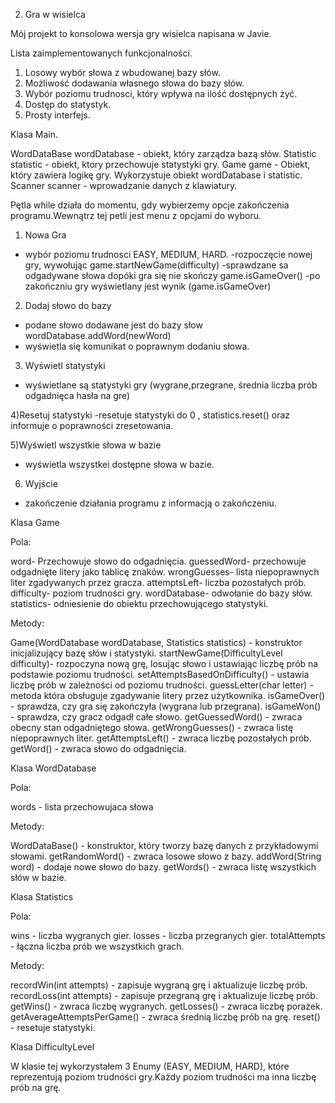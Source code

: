 2. Gra w wisielca


Mój projekt to konsolowa wersja gry wisielca napisana w Javie.


Lista zaimplementowanych funkcjonalności.

1. Losowy wybór słowa z wbudowanej bazy słów.
2. Możliwość dodawania własnego słowa do bazy słów.
3. Wybór poziomu trudnosci, który wpływa na ilość dostępnych żyć.
4. Dostęp do statystyk.
5. Prosty interfejs.


Klasa Main.

WordDataBase wordDatabase - obiekt, który zarządza bazą słów.
Statistic statistic - obiekt, ktory przechowuje statystyki gry.
Game game - Obiekt, który zawiera logikę gry. Wykorzystuje obiekt wordDatabase i statistic.
Scanner scanner - wprowadzanie danych z klawiatury.

Pętla while działa do momentu, gdy wybierzemy opcje zakończenia programu.Wewnątrz tej petli jest menu z opcjami do wyboru.
1) Nowa Gra 
- wybór poziomu trudnosci EASY, MEDIUM, HARD.
-rozpoczęcie nowej gry, wywołując game.startNewGame(difficulty)
-sprawdzane sa odgadywane słowa dopóki gra się nie skończy game.isGameOver()
-po zakończniu gry wyświetlany jest wynik (game.isGameOver)

2) Dodaj słowo do bazy
- podane słowo dodawane jest do bazy słow wordDatabase.addWord(newWord)
- wyświetla się komunikat o poprawnym dodaniu słowa.

3) Wyświetl statystyki
- wyświetlane są statystyki gry (wygrane,przegrane, średnia liczba prób odgadnięca hasła na gre)

4)Resetuj statystyki
-resetuje statystyki do 0 , statistics.reset() oraz informuje o poprawności zresetowania.

5)Wyświetl wszystkie słowa w bazie
- wyświetla wszystkei dostępne słowa w bazie.

6) Wyjście
- zakończenie działania programu z informacją o zakończeniu.


Klasa Game

Pola:

word- Przechowuje słowo do odgadnięcia.
guessedWord- przechowuje odgadnięte litery jako tablicę znaków.
wrongGuesses- lista niepoprawnych liter zgadywanych przez gracza.
attemptsLeft- liczba pozostałych prób.
difficulty- poziom trudności gry.
wordDatabase- odwołanie do bazy słów.
statistics- odniesienie do obiektu przechowującego statystyki.

Metody:

Game(WordDatabase wordDatabase, Statistics statistics) - konstruktor inicjalizujący bazę słów i statystyki.
startNewGame(DifficultyLevel difficulty)- rozpoczyna nową grę, losując słowo i ustawiając liczbę prób na podstawie poziomu trudności.
setAttemptsBasedOnDifficulty() - ustawia liczbę prób w zależności od poziomu trudności.
guessLetter(char letter) - metoda która obsługuje zgadywanie litery przez użytkownika.
isGameOver() - sprawdza, czy gra się zakończyła (wygrana lub przegrana).
isGameWon() - sprawdza, czy gracz odgadł całe słowo.
getGuessedWord() - zwraca obecny stan odgadniętego słowa.
getWrongGuesses() - zwraca listę niepoprawnych liter.
getAttemptsLeft() - zwraca liczbę pozostałych prób.
getWord() - zwraca słowo do odgadnięcia.


Klasa WordDatabase

Pola:

words - lista przechowujaca słowa

Metody:

WordDataBase() - konstruktor, który tworzy bazę danych z przykładowymi słowami.
getRandomWord() - zwraca losowe słowo z bazy.
addWord(String word) - dodaje nowe słowo do bazy.
getWords() - zwraca listę wszystkich słów w bazie.

Klasa Statistics

Pola:

wins - liczba wygranych gier.
losses - liczba przegranych gier.
totalAttempts - łączna liczba prób we wszystkich grach.


Metody:

recordWin(int attempts) - zapisuje wygraną grę i aktualizuje liczbę prób.
recordLoss(int attempts) - zapisuje przegraną grę i aktualizuje liczbę prób.
getWins() - zwraca liczbę wygranych.
getLosses() - zwraca liczbę porażek.
getAverageAttemptsPerGame() - zwraca średnią liczbę prób na grę.
reset() - resetuje statystyki.


Klasa DifficultyLevel

W klasie tej wykorzystałem 3 Enumy  (EASY, MEDIUM, HARD), które reprezentują poziom trudności gry.Każdy poziom trudności ma inna liczbę prób na grę.



